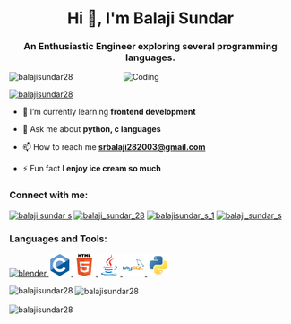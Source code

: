 <h1 align="center">Hi 👋, I'm Balaji Sundar</h1>
<h3 align="center">An Enthusiastic Engineer exploring several programming languages.</h3>
<img align="right" alt="Coding" width="300" src="https://www.iihglobal.com/wp-content/uploads/2019/02/dcsad-1.gif">

<p align="left"> <img src="https://komarev.com/ghpvc/?username=balajisundar28&label=Profile%20views&color=0e75b6&style=flat" alt="balajisundar28" /> </p>

<p align="left"> <a href="https://github.com/ryo-ma/github-profile-trophy"><img src="https://github-profile-trophy.vercel.app/?username=balajisundar28" alt="balajisundar28" /></a> </p>

- 🌱 I’m currently learning **frontend development**

- 💬 Ask me about **python, c languages**

- 📫 How to reach me **srbalaji282003@gmail.com**

- ⚡ Fun fact **I enjoy ice cream so much**

<h3 align="left">Connect with me:</h3>
<p align="left">
<a href="https://www.linkedin.com/in/balaji-sundar-s-a7a3a9225" target="blank"><img align="center" src="https://raw.githubusercontent.com/rahuldkjain/github-profile-readme-generator/master/src/images/icons/Social/linked-in-alt.svg" alt="balaji sundar s" height="30" width="40" /></a>
<a href="https://instagram.com/balaji_sundar_28" target="blank"><img align="center" src="https://raw.githubusercontent.com/rahuldkjain/github-profile-readme-generator/master/src/images/icons/Social/instagram.svg" alt="balaji_sundar_28" height="30" width="40" /></a>
<a href="https://www.hackerrank.com/balajisundar_s_1" target="blank"><img align="center" src="https://raw.githubusercontent.com/rahuldkjain/github-profile-readme-generator/master/src/images/icons/Social/hackerrank.svg" alt="balajisundar_s_1" height="30" width="40" /></a>
<a href="https://www.leetcode.com/balaji_sundar_s" target="blank"><img align="center" src="https://raw.githubusercontent.com/rahuldkjain/github-profile-readme-generator/master/src/images/icons/Social/leet-code.svg" alt="balaji_sundar_s" height="30" width="40" /></a>
</p>

<h3 align="left">Languages and Tools:</h3>
<p align="left"> <a href="https://www.blender.org/" target="_blank" rel="noreferrer"> <img src="https://download.blender.org/branding/community/blender_community_badge_white.svg" alt="blender" width="40" height="40"/> </a> <a href="https://www.cprogramming.com/" target="_blank" rel="noreferrer"> <img src="https://raw.githubusercontent.com/devicons/devicon/master/icons/c/c-original.svg" alt="c" width="40" height="40"/> </a> <a href="https://www.w3.org/html/" target="_blank" rel="noreferrer"> <img src="https://raw.githubusercontent.com/devicons/devicon/master/icons/html5/html5-original-wordmark.svg" alt="html5" width="40" height="40"/> </a> <a href="https://www.java.com" target="_blank" rel="noreferrer"> <img src="https://raw.githubusercontent.com/devicons/devicon/master/icons/java/java-original.svg" alt="java" width="40" height="40"/> </a> <a href="https://www.mysql.com/" target="_blank" rel="noreferrer"> <img src="https://raw.githubusercontent.com/devicons/devicon/master/icons/mysql/mysql-original-wordmark.svg" alt="mysql" width="40" height="40"/> </a> <a href="https://www.python.org" target="_blank" rel="noreferrer"> <img src="https://raw.githubusercontent.com/devicons/devicon/master/icons/python/python-original.svg" alt="python" width="40" height="40"/> </a> </p>

<p><img align="left" src="https://github-readme-stats.vercel.app/api/top-langs?username=balajisundar28&show_icons=true&locale=en&layout=compact" alt="balajisundar28" /></p>

<p>&nbsp;<img align="center" src="https://github-readme-stats.vercel.app/api?username=balajisundar28&show_icons=true&locale=en" alt="balajisundar28" /></p>

<p><img align="center" src="https://github-readme-streak-stats.herokuapp.com/?user=balajisundar28&" alt="balajisundar28" /></p>
